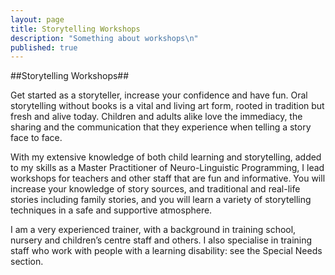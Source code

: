 ```yaml
---
layout: page
title: Storytelling Workshops
description: "Something about workshops\n"
published: true
---
```



##Storytelling Workshops##

Get started as a storyteller, increase your confidence and have fun. Oral storytelling without books is a vital and living art form, rooted in tradition but fresh and alive today. Children and adults alike love the immediacy, the sharing and the communication that they experience when telling a story face to face.

With my extensive knowledge of both child learning and storytelling, added to my skills as a Master Practitioner of Neuro-Linguistic Programming, I lead workshops for teachers and other staff that are fun and informative. You will increase your knowledge of story sources, and traditional and real-life stories including family stories, and you will learn a variety of storytelling techniques in a safe and supportive atmosphere.

I am a very experienced trainer, with a background in training school, nursery and children’s centre staff and others. I also specialise in training staff who work with people with a learning disability: see the Special Needs section.





